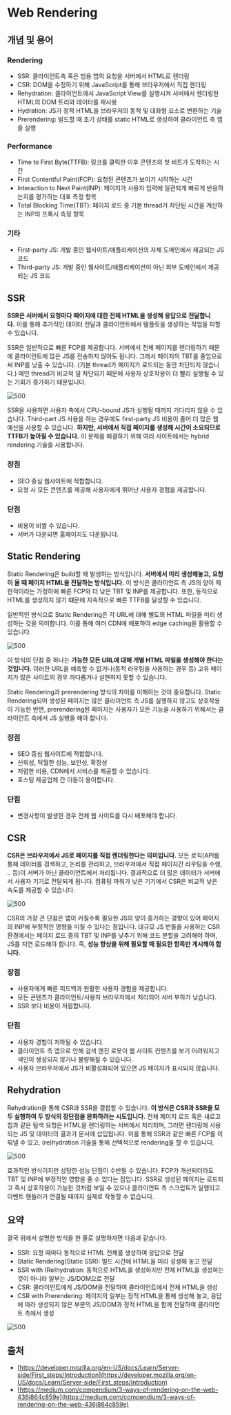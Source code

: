 # Web Rendering

## 개념 및 용어

### Rendering
- SSR: 클라이언트측 혹은 범용 앱의 요청을 서버에서 HTML로 렌더링
- CSR: DOM을 수정하기 위해 JavaScript를 통해 브라우저에서 직접 렌더링
- Rehydration: 클라이언트에서 JavaScript View를 실행시켜 서버에서 렌더링한 HTML의 DOM 트리와 데이터를 재사용
- Hydration: JS가 정적 HTML을 브라우저의 동적 및 대화형 요소로 변환하는 기술
- Prerendering: 빌드할 때 초기 상태를 static HTML로 생성하여 클라이언트 측 앱을 실행
### Performance
- Time to First Byte(TTFB): 링크를 클릭한 이후 콘텐츠의 첫 비트가 도착하는 시간
- First Contentful Paint(FCP): 요청된 콘텐츠가 보이기 시작하는 시간
- Interaction to Next Paint(INP): 페이지가 사용자 입력에 일관되게 빠르게 반응하는지를 평가하는 대표 측정 항목
- Total Blocking Time(TBT): 페이지 로드 중 기본 thread가 차단된 시간을 계산하는 INP의 프록시 측정 항목
### 기타
- First-party JS: 개발 중인 웹사이트/애플리케이션의 자체 도메인에서 제공되는 JS 코드
- Third-party JS: 개발 중인 웹사이트/애플리케이션이 아닌 외부 도메인에서 제공되는 JS 코드
## SSR
**SSR은 서버에서 요청마다 페이지에 대한 전체 HTML을 생성해 응답으로 전달합니다.** 이를 통해 추가적인 데이터 전달과 클라이언트에서 템플릿을 생성하는 작업을 피할 수 있습니다.

SSR은 일반적으로 빠른 FCP를 제공합니다. 서버에서 전체 페이지를 렌더링하기 때문에 클라이언트에 많은 JS를 전송하지 않아도 됩니다. 그래서 페이지의 TBT를 줄임으로써 INP를 낮출 수 있습니다. (기본 thread가 페이지가 로드되는 동안 차단되지 않습니다.) 메인 thread가 비교적 덜 차단되기 때문에 사용자 상호작용이 더 빨리 실행될 수 있는 기회가 증가하기 때문입니다.

![500](https://velog.velcdn.com/images/yuchem2/post/ede95418-e64a-4c61-a2da-77b697244c7c/image.png)

SSR을 사용하면 사용자 측에서 CPU-bound JS가 실행될 때까지 기다리지 않을 수 있습니다. Third-part JS 사용을 하는 경우에도 first-party JS 비용이 줄어 더 많은 웹 예산을 사용할 수 있습니다. **하지만, 서버에서 직접 페이지를 생성해 시간이 소요되므로 TTFB가 높아질 수 있습니다.** 이 문제를 해결하기 위해 여러 사이트에서는 hybrid rendering 기술을 사용합니다.
### 장점
- SEO 중심 웹사이트에 적합합니다.
- 요청 시 모든 콘텐츠를 제공해 사용자에게 뛰어난 사용자 경험을 제공합니다.
### 단점
- 비용이 비쌀 수 있습니다.
- 서버가 다운되면 홈페이지도 다운됩니다.
## Static Rendering
Static Rendering은 build할 때 발생하는 방식입니다. **서버에서 미리 생성해놓고, 요청이 올 때 페이지 HTML을 전달하는 방식입니다.** 이 방식은 클라이언트 측 JS의 양이 제한적이라는 가정하에 빠른 FCP와 더 낮은 TBT 및 INP를 제공합니다. 또한, 동적으로 HTML를 생성하지 않기 떄문에 지속적으로 빠른 TTFB를 달성할 수 있습니다.

일반적인 방식으로 Static Rendering은 각 URL에 대해 별도의 HTML 파일을 미리 생성하는 것을 의미합니다. 이를 통해 여러 CDN에 배포하여 edge caching을 활용할 수 있습니다.

![500](https://velog.velcdn.com/images/yuchem2/post/774252e6-d213-417e-8b5f-a302c180e486/image.png)

이 방식의 단점 중 하나는 **가능한 모든 URL에 대해 개별 HTML 파일을 생성해야 한다는 것입니다.** 이러한 URL을 예측할 수 없거나(동적 라우팅을 사용하는 경우 등) 고유 페이지가 많은 사이트의 경우 까다롭거나 실현하지 못할 수 있습니다.

Static Rendering과 prerendering 방식의 차이를 이해하는 것이 중요합니다. Static Rendering되어 생성된 페이지는 많은 클라이언트 측 JS를 실행하지 않고도 상호작용이 가능한 반면, prerendering된 페이지는 사용자가 모든 기능을 사용하기 위해서는 클라이언트 측에서 JS 실행을 해야 합니다.

### 장점
- SEO 중심 웹사이트에 적합합니다.
- 신뢰성, 탁월한 성능, 보안성, 확장성
- 저렴한 비용, CDN에서 서비스를 제공할 수 있습니다.
- 호스팅 제공업체 간 이동이 용이합니다.
### 단점
- 변경사항이 발생한 경우 전체 웹 사이트를 다시 배포해야 합니다.
## CSR
**CSR은 브라우저에서 JS로 페이지를 직접 렌더링한다는 의미입니다.** 모든 로직(API를 통해 데이터를 검색하고, 논리를 관리하고, 브라우저에서 직접 페이지간 라우팅을 수행, .. 등)이 서버가 아닌 클라이언트에서 처리됩니다. 결과적으로 더 많은 데이터가 서버에서 사용자 기기로 전달되게 됩니다. 컴퓨팅 파워가 낮은 기기에서 CSR은 비교적 낮은 속도를 제공할 수 있습니다.

![500](https://velog.velcdn.com/images/yuchem2/post/81a4cd32-0c21-4733-9ff0-6fe3560fd603/image.png)

CSR의 가장 큰 단점은 앱이 커질수록 필요한 JS의 양이 증가하는 경향이 있어 페이지의 INP에 부정적인 영향을 미칠 수 있다는 점입니다. 대규모 JS 번들을 사용하는 CSR 환경에서는 페이지 로드 중의 TBT 및 INP를 낮추기 위해 코드 분할을 고려해야 하며, JS를 지연 로드해야 합니다. 즉, **성능 향상을 위해 필요할 때 필요한 항목만 게시해야 합니다.**

### 장점
- 사용자에게 빠른 피드백과 원활한 사용자 경험을 제공합니다.
- 모든 콘텐츠가 클라이언트/사용자 브라우저에서 처리되어 서버 부하가 낮습니다.
- SSR 보다 비용이 저렴합니다.
### 단점
- 사용자 경험이 저하될 수 있습니다.
- 클라이언트 측 앱으로 인해 검색 엔진 로봇이 웹 사이트 컨텐츠를 보기 어려워지고 색인이 생성되지 않거나 불량해질 수 있습니다.
- 사용자 브라우저에서 JS가 비활성화되어 있으면 JS 페이지가 표시되지 않습니다.
## Rehydration
Rehydration을 통해 CSR과 SSR을 결합할 수 있습니다. **이 방식은 CSR과 SSR을 모두 실행하여 두 방식의 장단점을 완화하려는 시도입니다.** 전체 페이지 로드 혹은 새로고침과 같은 탐색 요청은 HTML을 렌더링하는 서버에서 처리되며, 그러면 렌더링에 사용되는 JS 및 데이터의 결과가 문서에 삽입됩니다. 이를 통해 SSR과 같은 빠른 FCP를 이뤄낼 수 있고, (re)hydration 기술을 통해 선택적으로 rendering을 할 수 있습니다.

![500](https://velog.velcdn.com/images/yuchem2/post/a0a94ace-b9ea-462e-9fff-a2fe81d86c60/image.png)

효과적인 방식이지만 상당한 성능 단점이 수반될 수 있습니다. FCP가 개선되더라도 TBT 및 INP에 부정적인 영향을 줄 수 있다는 점입니다. SSR로 생성된 페이지는 로드되고 즉시 상호작용이 가능한 것처럼 보일 수 있으나 클라이언트 측 스크립트가 실행되고 이벤트 핸들러가 연결될 때까지 실제로 작동할 수 없습니다.
## 요약

결국 위에서 설명한 방식을 한 줄로 설명하자면 다음과 같습니다.
- SSR: 요청 때마다 동적으로 HTML 전체를 생성하여 응답으로 전달
- Static Rendering(Static SSR): 빌드 시간에 HTML을 미리 성생해 놓고 전달
- SSR with (Re)hydration: 동적으로 HTML을 생성하지만 전체 HTML을 생성하는 것이 아니라 일부는 JS/DOM으로 전달
- CSR: 클라이언트에게 JS/DOM을 전달하여 클라이언트에서 전체 HTML을 생성
- CSR with Prerendering: 페이지의 일부는 정적 HTML을 통해 생성해 놓고, 응답에 따라 생성되지 않은 부분의 JS/DOM과 정적 HTML을 함께 전달하여 클라이언트 측에서 생성

![500](https://velog.velcdn.com/images/yuchem2/post/0a5b3075-b435-49a6-8fc0-70d81066dc77/image.png)

## 출처
- [https://developer.mozilla.org/en-US/docs/Learn/Server-side/First_steps/Introduction](https://developer.mozilla.org/en-US/docs/Learn/Server-side/First_steps/Introduction)  
- [https://medium.com/compendium/3-ways-of-rendering-on-the-web-436j864c859e](https://medium.com/compendium/3-ways-of-rendering-on-the-web-436j864c859e)